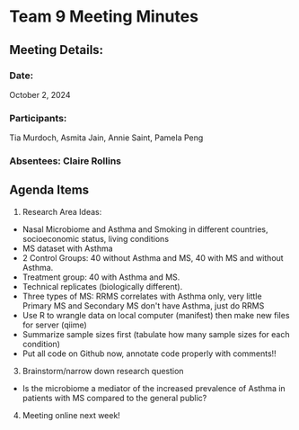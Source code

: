 # Team 9 Meeting Minutes 
## Meeting Details:
### Date: 
October 2, 2024
### Participants: 
Tia Murdoch, Asmita Jain, Annie Saint, Pamela Peng
### Absentees: Claire Rollins

## Agenda Items
1. Research Area Ideas:
  - Nasal Microbiome and Asthma and Smoking in different countries, socioeconomic status, living conditions
   - MS dataset with Asthma
   - 2 Control Groups: 40 without Asthma and MS, 40 with MS and without Asthma.
   - Treatment group: 40 with Asthma and MS.
   - Technical replicates (biologically different).
   - Three types of MS: RRMS correlates with Asthma only, very little Primary MS and Secondary MS don't have Asthma, just do RRMS
   - Use R to wrangle data on local computer (manifest) then make new files for server (qiime)
   - Summarize sample sizes first (tabulate how many sample sizes for each condition)
   - Put all code on Github now, annotate code properly with comments!!
3. Brainstorm/narrow down research question
  - Is the microbiome a mediator of the increased prevalence of Asthma in patients with MS compared to the general public?
4. Meeting online next week!

